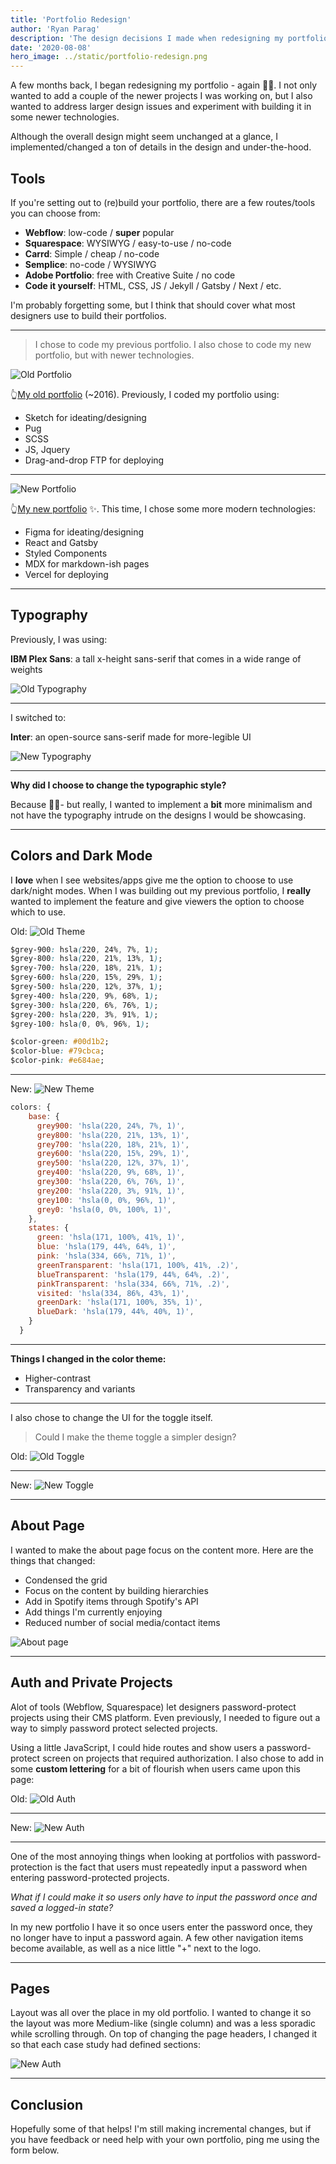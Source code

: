 ```yaml
---
title: 'Portfolio Redesign'
author: 'Ryan Parag'
description: 'The design decisions I made when redesigning my portfolio'
date: '2020-08-08'
hero_image: ../static/portfolio-redesign.png
---
```


A few months back, I began redesigning my portfolio - again 🤦‍♀️. I not only wanted to add a couple of the newer projects I was working on, but I also wanted to address larger design issues and experiment with building it in some newer technologies.

Although the overall design might seem unchanged at a glance, I implemented/changed a ton of details in the design and under-the-hood.

## Tools

If you're setting out to (re)build your portfolio, there are a few routes/tools you can choose from:
- **Webflow**: low-code / **super** popular
- **Squarespace**: WYSIWYG / easy-to-use / no-code
- **Carrd**: Simple / cheap / no-code
- **Semplice**: no-code / WYSIWYG
- **Adobe Portfolio**: free with Creative Suite / no code
- **Code it yourself**: HTML, CSS, JS / Jekyll / Gatsby / Next / etc.

I'm probably forgetting some, but I think that should cover what most designers use to build their portfolios.

---

> I chose to code my previous portfolio. I also chose to code my new portfolio, but with newer technologies.

![Old Portfolio](../static/portfolio-redesign-old.png)

👆[My old portfolio](https://grapalab.com) (~2016). Previously, I coded my portfolio using:
- Sketch for ideating/designing
- Pug
- SCSS
- JS, Jquery
- Drag-and-drop FTP for deploying

---

![New Portfolio](../static/portfolio-redesign-new.png)

👆[My new portfolio](https://ryanparag.com) ✨. This time, I chose some more modern technologies:
- Figma for ideating/designing
- React and Gatsby
- Styled Components
- MDX for markdown-ish pages
- Vercel for deploying

---

## Typography

Previously, I was using:

**IBM Plex Sans**: a tall x-height sans-serif that comes in a wide range of weights

![Old Typography](../static/portfolio-redesign-type-old.png)

---

I switched to:

**Inter**: an open-source sans-serif made for more-legible UI

![New Typography](../static/portfolio-redesign-type-new.png)

---

**Why did I choose to change the typographic style?**

Because 🤷‍♀️- but really, I wanted to implement a **bit** more minimalism and not have the typography intrude on the designs I would be showcasing.

---

## Colors and Dark Mode

I **love** when I see websites/apps give me the option to choose to use dark/night modes. When I was building out my previous portfolio, I **really** wanted to implement the feature and give viewers the option to choose which to use.

Old:
![Old Theme](../static/portfolio-redesign-theme-old.png)

```css
$grey-900: hsla(220, 24%, 7%, 1);
$grey-800: hsla(220, 21%, 13%, 1);
$grey-700: hsla(220, 18%, 21%, 1);
$grey-600: hsla(220, 15%, 29%, 1);
$grey-500: hsla(220, 12%, 37%, 1);
$grey-400: hsla(220, 9%, 68%, 1);
$grey-300: hsla(220, 6%, 76%, 1);
$grey-200: hsla(220, 3%, 91%, 1);
$grey-100: hsla(0, 0%, 96%, 1);

$color-green: #00d1b2;
$color-blue: #79cbca;
$color-pink: #e684ae;
```

---

New:
![New Theme](../static/portfolio-redesign-theme-new.png)

```js
colors: {
    base: {
      grey900: 'hsla(220, 24%, 7%, 1)',
      grey800: 'hsla(220, 21%, 13%, 1)',
      grey700: 'hsla(220, 18%, 21%, 1)',
      grey600: 'hsla(220, 15%, 29%, 1)',
      grey500: 'hsla(220, 12%, 37%, 1)',
      grey400: 'hsla(220, 9%, 68%, 1)',
      grey300: 'hsla(220, 6%, 76%, 1)',
      grey200: 'hsla(220, 3%, 91%, 1)',
      grey100: 'hsla(0, 0%, 96%, 1)',
      grey0: 'hsla(0, 0%, 100%, 1)',
    },
    states: {
      green: 'hsla(171, 100%, 41%, 1)',
      blue: 'hsla(179, 44%, 64%, 1)',
      pink: 'hsla(334, 66%, 71%, 1)',
      greenTransparent: 'hsla(171, 100%, 41%, .2)',
      blueTransparent: 'hsla(179, 44%, 64%, .2)',
      pinkTransparent: 'hsla(334, 66%, 71%, .2)',
      visited: 'hsla(334, 86%, 43%, 1)',
      greenDark: 'hsla(171, 100%, 35%, 1)',
      blueDark: 'hsla(179, 44%, 40%, 1)',
    }
  }
```

---

**Things I changed in the color theme:**
- Higher-contrast
- Transparency and variants

---

I also chose to change the UI for the toggle itself.

> Could I make the theme toggle a simpler design?

Old:
![Old Toggle](../static/portfolio-redesign-toggle-old.png)

---

New:
![New Toggle](../static/portfolio-redesign-toggle-new.png)

---

## About Page

I wanted to make the about page focus on the content more. Here are the things that changed:

- Condensed the grid
- Focus on the content by building hierarchies
- Add in Spotify items through Spotify's API
- Add things I'm currently enjoying
- Reduced number of social media/contact items

![About page](../static/portfolio-redesign-about-page.png)

---

## Auth and Private Projects

Alot of tools (Webflow, Squarespace) let designers password-protect projects using their CMS platform. Even previously, I needed to figure out a way to simply password protect selected projects.

Using a little JavaScript, I could hide routes and show users a password-protect screen on projects that required authorization. I also chose to add in some **custom lettering** for a bit of flourish when users came upon this page:

Old:
![Old Auth](../static/portfolio-redesign-auth-old.png)

---

New:
![New Auth](../static/portfolio-redesign-auth-new.png)

---

One of the most annoying things when looking at portfolios with password-protection is the fact that users must repeatedly input a password when entering password-protected projects.

_What if I could make it so users only have to input the password once and saved a logged-in state?_

In my new portfolio I have it so once users enter the password once, they no longer have to input a password again. A few other navigation items become available, as well as a nice little "+" next to the logo.

---

## Pages

Layout was all over the place in my old portfolio. I wanted to change it so the layout was more Medium-like (single column) and was a less sporadic while scrolling through. On top of changing the page headers, I changed it so that each case study had defined sections:

![New Auth](../static/portfolio-redesign-pages.png)

---

## Conclusion

Hopefully some of that helps! I'm still making incremental changes, but if you have feedback or need help with your own portfolio, ping me using the form below.